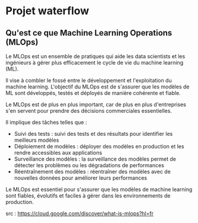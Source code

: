 # Projet waterflow

## Qu'est ce que Machine Learning Operations (MLOps)
Le MLOps est un ensemble de pratiques qui aide les data scientists et les ingénieurs à gérer plus efficacement le cycle de vie du machine learning (ML).

ll vise à combler le fossé entre le développement et l'exploitation du machine learning. L'objectif du MLOps est de s'assurer que les modèles de ML sont développés, testés et déployés de manière cohérente et fiable.

Le MLOps est de plus en plus important, car de plus en plus d'entreprises s'en servent pour prendre des décisions commerciales essentielles.

Il implique des tâches telles que :

- Suivi des tests : suivi des tests et des résultats pour identifier les meilleurs modèles
- Déploiement de modèles : déployer des modèles en production et les rendre accessibles aux applications
- Surveillance des modèles : la surveillance des modèles permet de détecter les problèmes ou les dégradations de performances
- Réentraînement des modèles : réentraîner des modèles avec de nouvelles données pour améliorer leurs performances

Le MLOps est essentiel pour s'assurer que les modèles de machine learning sont fiables, évolutifs et faciles à gérer dans les environnements de production.

src : https://cloud.google.com/discover/what-is-mlops?hl=fr
